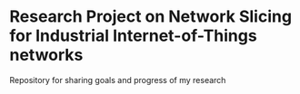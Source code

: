 # Research Project on Network Slicing for Industrial Internet-of-Things networks

Repository for sharing goals and progress of my research
